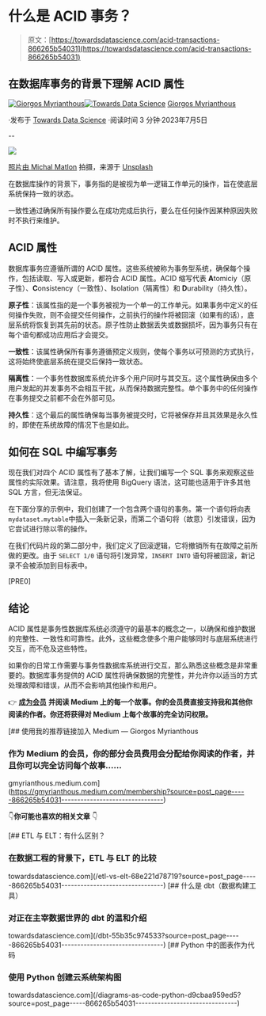 # 什么是 ACID 事务？

> 原文：[https://towardsdatascience.com/acid-transactions-866265b54031](https://towardsdatascience.com/acid-transactions-866265b54031)

## 在数据库事务的背景下理解 ACID 属性

[](https://gmyrianthous.medium.com/?source=post_page-----866265b54031--------------------------------)[![Giorgos Myrianthous](../Images/ff4b116e4fb9a095ce45eb064fde5af3.png)](https://gmyrianthous.medium.com/?source=post_page-----866265b54031--------------------------------)[](https://towardsdatascience.com/?source=post_page-----866265b54031--------------------------------)[![Towards Data Science](../Images/a6ff2676ffcc0c7aad8aaf1d79379785.png)](https://towardsdatascience.com/?source=post_page-----866265b54031--------------------------------) [Giorgos Myrianthous](https://gmyrianthous.medium.com/?source=post_page-----866265b54031--------------------------------)

·发布于 [Towards Data Science](https://towardsdatascience.com/?source=post_page-----866265b54031--------------------------------) ·阅读时间 3 分钟·2023年7月5日

--

![](../Images/3d32ef5f17f84fc39dd7972aa55efea2.png)

[照片由 Michal Matlon](https://unsplash.com/@michalmatlon?utm_source=unsplash&utm_medium=referral&utm_content=creditCopyText) 拍摄，来源于 [Unsplash](https://unsplash.com/photos/_4VlY7cW86M?utm_source=unsplash&utm_medium=referral&utm_content=creditCopyText)

在数据库操作的背景下，事务指的是被视为单一逻辑工作单元的操作，旨在使底层系统保持一致的状态。

一致性通过确保所有操作要么在成功完成后执行，要么在任何操作因某种原因失败时不执行来维护。

## ACID 属性

数据库事务应遵循所谓的 ACID 属性。这些系统被称为事务型系统，确保每个操作，包括读取、写入或更新，都符合 ACID 属性。ACID 缩写代表 **A**tomiciy（原子性）、**C**onsistency（一致性）、**I**solation（隔离性）和 **D**urability（持久性）。

**原子性**：该属性指的是一个事务被视为一个单一的工作单元。如果事务中定义的任何操作失败，则不会提交任何操作，之前执行的操作将被回滚（如果有的话），底层系统将恢复到其先前的状态。原子性防止数据丢失或数据损坏，因为事务只有在每个语句都成功应用后才会提交。

**一致性**：该属性确保所有事务遵循预定义规则，使每个事务以可预测的方式执行，这将始终使底层系统在提交后保持一致状态。

**隔离性**：一个事务性数据库系统允许多个用户同时与其交互。这个属性确保由多个用户发起的并发事务不会相互干扰，从而保持数据完整性。单个事务中的任何操作在事务提交之前都不会在外部可见。

**持久性**：这个最后的属性确保每当事务被提交时，它将被保存并且其效果是永久性的，即使在系统故障的情况下也是如此。

## 如何在 SQL 中编写事务

现在我们对四个 ACID 属性有了基本了解，让我们编写一个 SQL 事务来观察这些属性的实际效果。请注意，我将使用 BigQuery 语法，这可能也适用于许多其他 SQL 方言，但无法保证。

在下面分享的示例中，我们创建了一个包含两个语句的事务。第一个语句将向表`mydataset.mytable`中插入一条新记录，而第二个语句将（故意）引发错误，因为它尝试进行除以零的操作。

在我们代码片段的第二部分中，我们定义了回滚逻辑，它将撤销所有在故障之前所做的更改。由于 `SELECT 1/0` 语句将引发异常，`INSERT INTO` 语句将被回滚，新记录不会被添加到目标表中。

[PRE0]

## 结论

ACID 属性是事务性数据库系统必须遵守的最基本的概念之一，以确保和维护数据的完整性、一致性和可靠性。此外，这些概念使多个用户能够同时与底层系统进行交互，而不危及这些特性。

如果你的日常工作需要与事务性数据库系统进行交互，那么熟悉这些概念是非常重要的。数据库事务提供的 ACID 属性将确保数据的完整性，并允许你以适当的方式处理故障和错误，从而不会影响其他操作和用户。

👉 [**成为会员**](https://gmyrianthous.medium.com/membership) **并阅读 Medium 上的每一个故事。你的会员费直接支持我和其他你阅读的作者。你还将获得对 Medium 上每个故事的完全访问权限。**

[](https://gmyrianthous.medium.com/membership?source=post_page-----866265b54031--------------------------------) [## 使用我的推荐链接加入 Medium — Giorgos Myrianthous

### 作为 Medium 的会员，你的部分会员费用会分配给你阅读的作者，并且你可以完全访问每个故事……

gmyrianthous.medium.com](https://gmyrianthous.medium.com/membership?source=post_page-----866265b54031--------------------------------)

👇**你可能也喜欢的相关文章** 👇

[](/etl-vs-elt-68e221d78719?source=post_page-----866265b54031--------------------------------) [## ETL 与 ELT：有什么区别？

### 在数据工程的背景下，ETL 与 ELT 的比较

towardsdatascience.com](/etl-vs-elt-68e221d78719?source=post_page-----866265b54031--------------------------------) [](/dbt-55b35c974533?source=post_page-----866265b54031--------------------------------) [## 什么是 dbt（数据构建工具）

### 对正在主宰数据世界的 dbt 的温和介绍

towardsdatascience.com](/dbt-55b35c974533?source=post_page-----866265b54031--------------------------------) [](/diagrams-as-code-python-d9cbaa959ed5?source=post_page-----866265b54031--------------------------------) [## Python 中的图表作为代码

### 使用 Python 创建云系统架构图

towardsdatascience.com](/diagrams-as-code-python-d9cbaa959ed5?source=post_page-----866265b54031--------------------------------)
